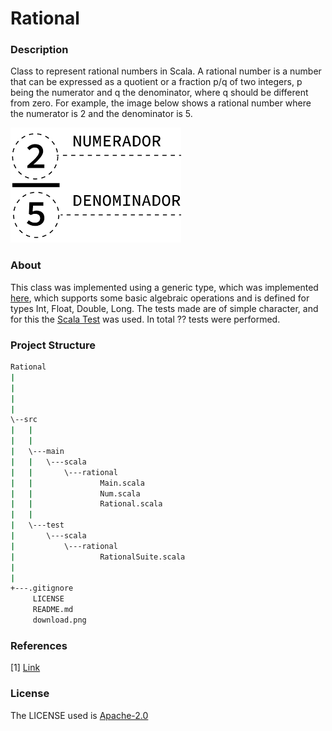 # Rational

### Description
Class to represent rational numbers in Scala. A rational number is a number that can be expressed as a quotient or a fraction p/q of two integers, p being the numerator and q the denominator, where q should be different from zero. For example, the image below shows a rational number where the numerator is 2 and the denominator is 5.

![img](https://github.com/JoaoVitorLeite/Rational/blob/master/download.png)



### About

This class was implemented using a generic type, which was implemented [here](https://github.com/JoaoVitorLeite/Rational/blob/master/src/main/scala/rational/Num.scala), which supports some basic algebraic operations and is defined for types Int, Float, Double, Long. The tests made are of simple character, and for this the [Scala Test](https://www.scalatest.org/) was used. In total ?? tests were performed.

### Project Structure

```bash
Rational
|
|
|
|
\--src
|   |
|   |
|   \---main
|   |   \---scala
|   |       \---rational
|   |               Main.scala
|   |               Num.scala
|   |               Rational.scala
|   |
|   \---test
|       \---scala
|           \---rational
|                   RationalSuite.scala
|
|
+---.gitignore
     LICENSE
     README.md
     download.png
```



### References

[1] [Link](https://www.mathsisfun.com/algebra/rational-numbers-operations.html)



### License
The LICENSE used is [Apache-2.0](https://github.com/JoaoVitorLeite/Rational/blob/master/LICENSE)
